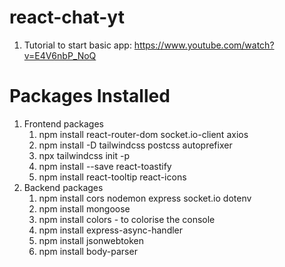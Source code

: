 # react-chat-yt

1. Tutorial to start basic app: https://www.youtube.com/watch?v=E4V6nbP_NoQ

# Packages Installed

1. Frontend packages
   1. npm install react-router-dom socket.io-client axios
   2. npm install -D tailwindcss postcss autoprefixer
   3. npx tailwindcss init -p
   4. npm install --save react-toastify
   5. npm install react-tooltip react-icons
2. Backend packages
   1. npm install cors nodemon express socket.io dotenv
   2. npm install mongoose
   3. npm install colors - to colorise the console
   4. npm install express-async-handler
   5. npm install jsonwebtoken
   6. npm install body-parser

